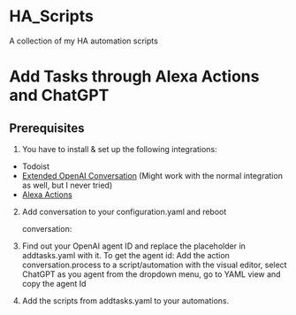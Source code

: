 # HA_Scripts
A collection of my HA automation scripts

# Add Tasks through Alexa Actions and ChatGPT
## Prerequisites
1. You have to install & set up the following integrations:
- Todoist
- [Extended OpenAI Conversation](https://github.com/jekalmin/extended_openai_conversation) (Might work with the normal integration as well, but I never tried)
- [Alexa Actions](https://github.com/keatontaylor/alexa-actions)

2. Add conversation to your configuration.yaml and reboot
   
    conversation:
  
4. Find out your OpenAI agent ID and replace the placeholder in addtasks.yaml with it.
   To get the agent id: Add the action conversation.process to a script/automation with the visual editor, select ChatGPT as you agent from the dropdown menu, go to YAML view and copy the agent Id
5. Add the scripts from addtasks.yaml to your automations.
